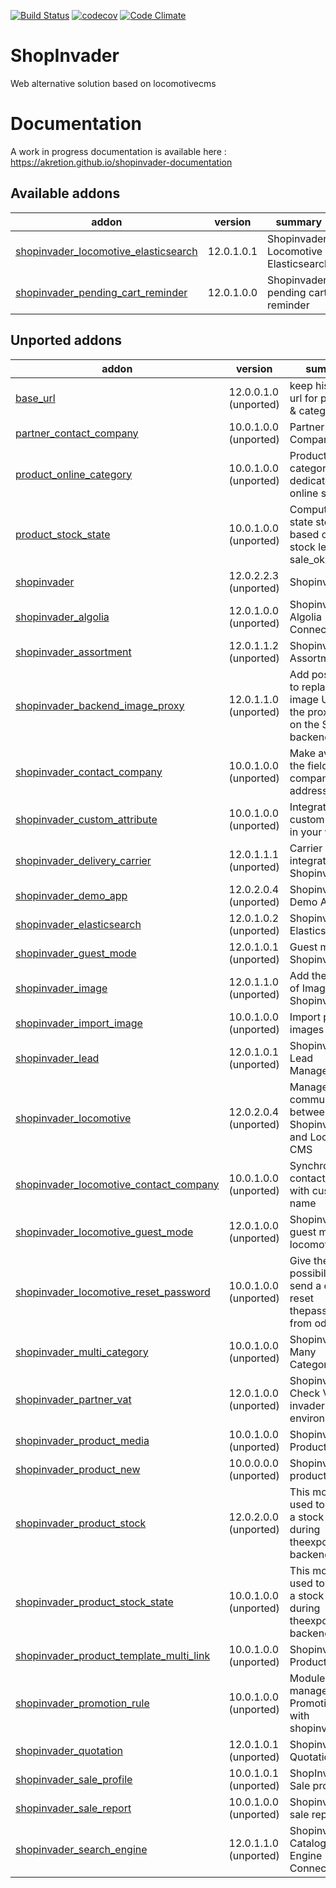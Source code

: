 [![Build Status](https://travis-ci.org/shopinvader/odoo-shopinvader.svg?branch=13.0)](https://travis-ci.org/shopinvader/odoo-shopinvader)
[![codecov](https://codecov.io/gh/shopinvader/odoo-shopinvader/branch/13.0/graph/badge.svg)](https://codecov.io/gh/shopinvader/odoo-shopinvader/branch/13.0)
[![Code Climate](https://codeclimate.com/github/shopinvader/odoo-shopinvader/badges/gpa.svg)](https://codeclimate.com/github/shopinvader/odoo-shopinvader)


ShopInvader
=================

Web alternative solution based on locomotivecms

Documentation
===============

A work in progress documentation is available here : https://akretion.github.io/shopinvader-documentation

[//]: # (addons)

Available addons
----------------
addon | version | summary
--- | --- | ---
[shopinvader_locomotive_elasticsearch](shopinvader_locomotive_elasticsearch/) | 12.0.1.0.1 | Shopinvader Locomotive Elasticsearch
[shopinvader_pending_cart_reminder](shopinvader_pending_cart_reminder/) | 12.0.1.0.0 | Shopinvader pending cart reminder


Unported addons
---------------
addon | version | summary
--- | --- | ---
[base_url](base_url/) | 12.0.0.1.0 (unported) | keep history of url for products & categories
[partner_contact_company](partner_contact_company/) | 10.0.1.0.0 (unported) | Partner Company
[product_online_category](product_online_category/) | 10.0.1.0.0 (unported) | Product categories dedicated to online shop
[product_stock_state](product_stock_state/) | 10.0.1.0.0 (unported) | Compute the state stock based onthe stock level and sale_ok field
[shopinvader](shopinvader/) | 12.0.2.2.3 (unported) | Shopinvader
[shopinvader_algolia](shopinvader_algolia/) | 12.0.1.0.0 (unported) | Shopinvader Algolia Connector
[shopinvader_assortment](shopinvader_assortment/) | 12.0.1.1.2 (unported) | Shopinvader Assortment
[shopinvader_backend_image_proxy](shopinvader_backend_image_proxy/) | 12.0.1.1.0 (unported) | Add possibility to replace the image URL by the proxy url set on the SE backend
[shopinvader_contact_company](shopinvader_contact_company/) | 10.0.1.0.0 (unported) | Make available the field company in the address form
[shopinvader_custom_attribute](shopinvader_custom_attribute/) | 10.0.1.0.0 (unported) | Integrate your custom attribute in your website
[shopinvader_delivery_carrier](shopinvader_delivery_carrier/) | 12.0.1.1.1 (unported) | Carrier integration for Shopinvader
[shopinvader_demo_app](shopinvader_demo_app/) | 12.0.2.0.4 (unported) | Shopinvader Demo App
[shopinvader_elasticsearch](shopinvader_elasticsearch/) | 12.0.1.0.2 (unported) | Shopinvader Elasticsearch
[shopinvader_guest_mode](shopinvader_guest_mode/) | 12.0.1.0.1 (unported) | Guest mode for Shopinvader
[shopinvader_image](shopinvader_image/) | 12.0.1.1.0 (unported) | Add the export of Image for Shopinvader
[shopinvader_import_image](shopinvader_import_image/) | 10.0.1.0.0 (unported) | Import product images
[shopinvader_lead](shopinvader_lead/) | 12.0.1.0.1 (unported) | Shopinvader Lead Management
[shopinvader_locomotive](shopinvader_locomotive/) | 12.0.2.0.4 (unported) | Manage communications between Shopinvader and Locomotive CMS
[shopinvader_locomotive_contact_company](shopinvader_locomotive_contact_company/) | 10.0.1.0.0 (unported) | Synchronize the contact_name with customer name
[shopinvader_locomotive_guest_mode](shopinvader_locomotive_guest_mode/) | 12.0.1.0.0 (unported) | Shopinvader guest mode for locomotive
[shopinvader_locomotive_reset_password](shopinvader_locomotive_reset_password/) | 10.0.1.0.0 (unported) | Give the possibility to send a email to reset thepassword from odoo
[shopinvader_multi_category](shopinvader_multi_category/) | 10.0.1.0.0 (unported) | Shopinvader Many Categories
[shopinvader_partner_vat](shopinvader_partner_vat/) | 12.0.1.0.0 (unported) | Shopinvader Check VAT with invader environnement
[shopinvader_product_media](shopinvader_product_media/) | 10.0.1.0.0 (unported) | Shopinvader Product Media
[shopinvader_product_new](shopinvader_product_new/) | 10.0.0.0.0 (unported) | Shopinvader product new
[shopinvader_product_stock](shopinvader_product_stock/) | 12.0.2.0.0 (unported) | This module is used to choose a stock field during theexport (by backend)
[shopinvader_product_stock_state](shopinvader_product_stock_state/) | 10.0.1.0.0 (unported) | This module is used to choose a stock state during theexport (by backend)
[shopinvader_product_template_multi_link](shopinvader_product_template_multi_link/) | 10.0.1.0.0 (unported) | Shopinvader Product Link
[shopinvader_promotion_rule](shopinvader_promotion_rule/) | 10.0.1.0.0 (unported) | Module to manage Promotion Rule with shopinvader
[shopinvader_quotation](shopinvader_quotation/) | 12.0.1.0.1 (unported) | Shopinvader Quotation
[shopinvader_sale_profile](shopinvader_sale_profile/) | 10.0.1.0.1 (unported) | ShopInvader - Sale profile
[shopinvader_sale_report](shopinvader_sale_report/) | 10.0.1.0.0 (unported) | Shopinvader sale report
[shopinvader_search_engine](shopinvader_search_engine/) | 12.0.1.1.0 (unported) | Shopinvader Catalog Search Engine Connector

[//]: # (end addons)
